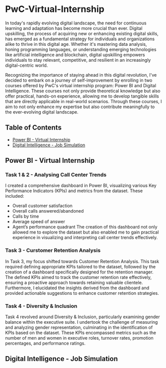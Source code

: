 # PwC-Virtual-Internship
In today's rapidly evolving digital landscape, the need for continuous learning and adaptation has become more crucial than ever. Digital upskilling, the process of acquiring new or enhancing existing digital skills, has emerged as a fundamental strategy for individuals and organizations alike to thrive in this digital age. Whether it's mastering data analysis, honing programming languages, or understanding emerging technologies like artificial intelligence and blockchain, digital upskilling empowers individuals to stay relevant, competitive, and resilient in an increasingly digital-centric world.

Recognizing the importance of staying ahead in this digital revolution, I've decided to embark on a journey of self-improvement by enrolling in two courses offered by PwC's virtual internship program: Power BI and Digital Intelligence. These courses not only provide theoretical knowledge but also offer practical, hands-on experience, allowing me to develop tangible skills that are directly applicable in real-world scenarios. Through these courses, I aim to not only enhance my expertise but also contribute meaningfully to the ever-evolving digital landscape.

## Table of Contents
- [Power BI - Virtual Internship](#Power_BI_-_Virtual_Internship)
- [Digital Intelligence - Job Simulation](#Digital_Intelligence_-_Job_Simulation)

## Power BI - Virtual Internship 
### Task 1 & 2 - Analysing Call Center Trends
 I created a comprehensive dashboard in Power BI, visualizing various Key Performance Indicators (KPIs) and metrics from the dataset. These included:
- Overall customer satisfaction
- Overall calls answered/abandoned
- Calls by time
- Average speed of answer
- Agent’s performance quadrant
The creation of this dashboard not only allowed me to explore the dataset but also enabled me to gain practical experience in visualizing and interpreting call center trends effectively.
### Task 3 - Curstomer Retention Analysis 
In Task 3, my focus shifted towards Customer Retention Analysis. This task required defining appropriate KPIs tailored to the dataset, followed by the creation of a dashboard specifically designed for the retention manager. The defined KPIs aimed to track the customer retention rate effectively, ensuring a proactive approach towards retaining valuable clientele. Furthermore, I elucidated the insights derived from the dashboard and provided actionable suggestions to enhance customer retention strategies.
### Task 4 - Diversity & Inclusion
Task 4 revolved around Diversity & Inclusion, particularly examining gender balance within the executive suite. I undertook the challenge of measuring and analyzing gender representation, culminating in the identification of KPIs based on the dataset. These KPIs encompassed metrics such as the number of men and women in executive roles, turnover rates, promotion percentages, and performance ratings.
## Digital Intelligence - Job Simulation
